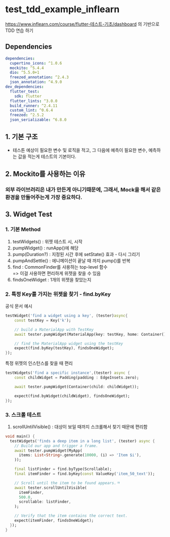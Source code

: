 # test_tdd_example_inflearn

https://www.inflearn.com/course/flutter-테스트-기초/dashboard
의 기반으로 TDD 연습 하기

## Dependencies

```yaml
dependencies:
  cupertino_icons: ^1.0.6
  mockito: ^5.4.4
  dio: ^5.5.0+1
  freezed_annotation: ^2.4.3
  json_annotation: ^4.9.0
dev_dependencies:
  flutter_test:
    sdk: flutter
  flutter_lints: ^3.0.0
  build_runner: ^2.4.11
  custom_lint: ^0.6.4
  freezed: ^2.5.2
  json_serializable: ^6.8.0
```

## 1. 기본 구조

- 테스튼 예상이 필요한 변수 및 로직을 적고, 그 다음에 예측이 필요한 변수, 예측하는 값을 적는게 테스트의 기본이다.

## 2. Mockito를 사용하는 이유

### 외부 라이브러리은 내가 만든게 아니기때문에, 그래서, Mock을 해서 같은 환경을 만들어주는게 가장 중요하다.

## 3. Widget Test

### 1. 기본 Method

1. testWidgets() : 위젯 테스트 시, 시작
2. pumpWidget() : runApp()에 해당
3. pump(Duration?) : 지정된 시간 후에 setState() 효과 - 다시 그리기
4. pumpAndSettle() : 에니메이션이 끝날 때 까지 pump()를 반복
5. find : CommonFinder를 사용하는 top-level 함수  
   => 이걸 사용하면 편리하게 위젯을 찾을 수 있음
6. findsOneWidget : 1개의 위젯을 찾았는지

### 2. 특정 Key를 가지는 위젯을 찾기 - find.byKey

공식 문서 예시

```dart
testWidget('find a widget using a key', (tester)async{
    const testKey = Key('k');

    // build a MaterialApp with TestKey
    await tester.pumpWidget(MaterialApp(key: testKey, home: Container()));

    // find the MaterialApp widget using the testKey
    expect(find.byKey(testKey), findsOneWidget);
});
```

특정 위젯의 인스턴스를 찾을 때 편리

```dart
testWidgets('find a specific instance',(tester) async {
    const childWidget = Padding(padding : EdgeInsets.zero);

    await tester.pumpWidget(Container(child: childWidget));

    expect(find.byWidget(childWidget), findsOneWidget);
});
```

### 3. 스크롤 테스트

1. scrollUntilVisible() : 대상이 보일 때까지 스크롤해서 찾기 때문에 편리함

```dart
void main() {
  testWidgets('finds a deep item in a long list', (tester) async {
    // Build our app and trigger a frame.
    await tester.pumpWidget(MyApp(
      items: List<String>.generate(10000, (i) => 'Item $i'),
    ));

    final listFinder = find.byType(Scrollable);
    final itemFinder = find.byKey(const ValueKey('item_50_text'));

    // Scroll until the item to be found appears.ㅋ
    await tester.scrollUntilVisible(
      itemFinder,
      500.0,
      scrollable: listFinder,
    );

    // Verify that the item contains the correct text.
    expect(itemFinder, findsOneWidget);
  });
}
```
